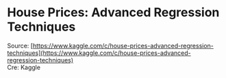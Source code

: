 # House Prices: Advanced Regression Techniques
Source: [https://www.kaggle.com/c/house-prices-advanced-regression-techniques](https://www.kaggle.com/c/house-prices-advanced-regression-techniques) </br>
Cre: Kaggle
